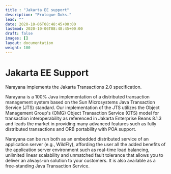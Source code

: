 ```yaml
---
title : "Jakarta EE support"
description: "Prologue Doks."
lead: ""
date: 2020-10-06T08:48:45+00:00
lastmod: 2020-10-06T08:48:45+00:00
draft: false
images: []
layout: documentation
weight: 100
---
```


Jakarta EE Support
==================

Narayana implements the Jakarta Transactions 2.0 specification.

Narayana is a 100% Java implementation of a distributed transaction
management system based on the Sun Microsystems Java Transaction Service
(JTS) standard. Our implementation of the JTS utilizes the Object
Management Group\'s (OMG) Object Transaction Service (OTS) model for
transaction interoperability as referenced in Jakarta Enterprise Beans
8.1.3 and leads the market in providing many advanced features such as
fully distributed transactions and ORB portability with POA support.

Narayana can be run both as an embedded distributed service of an
application server (e.g., WildFly), affording the user all the added
benefits of the application server environment such as real-time load
balancing, unlimited linear scalability and unmatched fault tolerance
that allows you to deliver an always-on solution to your customers. It
is also available as a free-standing Java Transaction Service.
